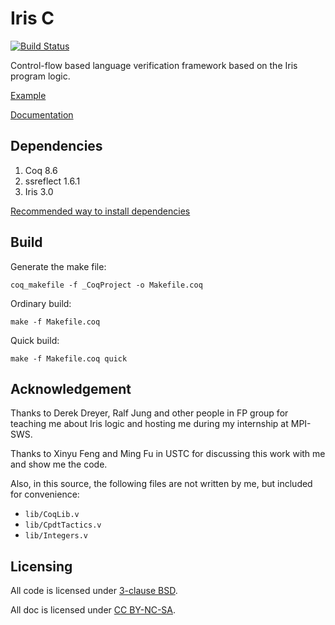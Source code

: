 Iris C
=======

[![Build Status](https://travis-ci.org/izgzhen/iris-c-coq.svg?branch=master)](https://travis-ci.org/izgzhen/iris-c-coq)

Control-flow based language verification framework based on the Iris program logic.

[Example](theories/tests/swap.v)

[Documentation](doc/iris-c.pdf)

## Dependencies

1. Coq 8.6
2. ssreflect 1.6.1
3. Iris 3.0

[Recommended way to install dependencies](.travis.yml)

## Build

Generate the make file:

```
coq_makefile -f _CoqProject -o Makefile.coq
```

Ordinary build:

```
make -f Makefile.coq
```

Quick build:

```
make -f Makefile.coq quick
```

## Acknowledgement

Thanks to Derek Dreyer, Ralf Jung and other people in FP group
for teaching me about Iris logic and hosting me during my internship at MPI-SWS.

Thanks to Xinyu Feng and Ming Fu in USTC for discussing this work with me
and show me the code.

Also, in this source, the following files are not written by me,
but included for convenience:

- `lib/CoqLib.v`
- `lib/CpdtTactics.v`
- `lib/Integers.v`

## Licensing

All code is licensed under [3-clause BSD](https://opensource.org/licenses/BSD-3-Clause).

All doc is licensed under [CC BY-NC-SA](https://creativecommons.org/licenses/by-nc-sa/4.0/).
